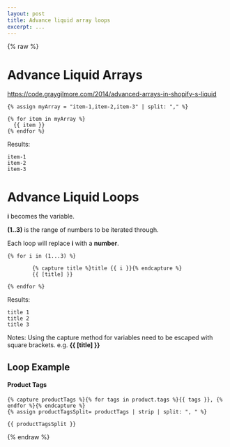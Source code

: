 ```yaml
---
layout: post
title: Advance liquid array loops
excerpt: ...
---
```

{% raw %}


# Advance Liquid Arrays

https://code.graygilmore.com/2014/advanced-arrays-in-shopify-s-liquid


```liquid
{% assign myArray = "item-1,item-2,item-3" | split: "," %}

{% for item in myArray %}
  {{ item }}
{% endfor %}
```

Results:
```
item-1
item-2
item-3
```

# Advance Liquid Loops

**i** becomes the variable.

**(1..3)** is the range of numbers to be iterated through.

Each loop will replace **i** with a **number**.

```
{% for i in (1...3) %}

        {% capture title %}title {{ i }}{% endcapture %}
        {{ [title] }}

{% endfor %}
```

Results:
```
title 1
title 2
title 3
```

Notes: Using the capture method for variables need to be escaped with square brackets. e.g. **{{ [title] }}**


## Loop Example

#### Product Tags
```
{% capture productTags %}{% for tags in product.tags %}{{ tags }}, {% endfor %}{% endcapture %}
{% assign productTagsSplit= productTags | strip | split: ", " %}

{{ productTagsSplit }}
```


{% endraw %}
